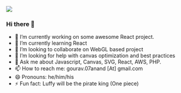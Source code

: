 
<!--
**R2ALPHA/r2alpha** is a ✨ _special_ ✨ repository because its `README.md` (this file) appears on your GitHub profile.

Here are some ideas to get you started:

- 🔭 I’m currently working on ...
- 🌱 I’m currently learning ...
- 👯 I’m looking to collaborate on ...
- 🤔 I’m looking for help with ...
- 💬 Ask me about ...
- 📫 How to reach me: ...
- 😄 Pronouns: ...
- ⚡ Fun fact: ...
-->

<img src="./assets/readme_poster.gif" />

### Hi there 👋
- 🔭 I’m currently working on some awesome React project.
- 🌱 I’m currently learning React
- 👯 I’m looking to collaborate on WebGL based project
- 🤔 I’m looking for help with canvas optimization and best practices
- 💬 Ask me about Javascript, Canvas, SVG, React, AWS, PHP. 
- 📫 How to reach me: gourav.07anand [At] gmail.com
- 😄 Pronouns: he/him/his
- ⚡ Fun fact: Luffy will be the pirate king (One piece)
